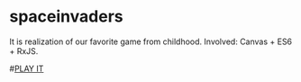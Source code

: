 # spaceinvaders
It is realization of our favorite game from childhood. Involved: Canvas + ES6 + RxJS.

#[PLAY IT](http://kysonic.github.io/spaceinvaders)
